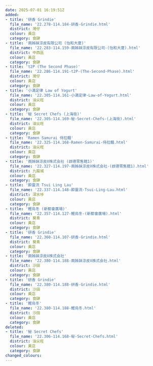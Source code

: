 ```yaml
---
date: 2025-07-01 16:19:51Z
added:
- title: '研香 Grindie'
  file_name: '22.278-114.184-研香-Grindie.html'
  district: 灣仔
  colour: 黃店
  category: 食肆
- title: '兩姊妹涼皮有限公司 (怡和大廈)'
  file_name: '22.283-114.159-兩姊妹涼皮有限公司-(怡和大廈).html'
  district: 中西區
  colour: 黃店
  category: 食肆
- title: 't2P (The Second Phase)'
  file_name: '22.286-114.191-t2P-(The-Second-Phase).html'
  district: 灣仔
  colour: 黃店
  category: 食肆
- title: '小滿定律 Law of Yogurt'
  file_name: '22.305-114.161-小滿定律-Law-of-Yogurt.html'
  district: 油尖旺
  colour: 黃店
  category: 食肆
- title: '秘 Secret Chefs (上海街)'
  file_name: '22.305-114.169-秘-Secret-Chefs-(上海街).html'
  district: 油尖旺
  colour: 黃店
  category: 食肆
- title: 'Ramen Samurai 侍拉麵'
  file_name: '22.325-114.168-Ramen-Samurai-侍拉麵.html'
  district: 油尖旺
  colour: 黃店
  category: 食肆
- title: '兩姊妹涼皮X株式会社 (啟德零售館1)'
  file_name: '22.327-114.197-兩姊妹涼皮X株式会社-(啟德零售館1).html'
  district: 九龍城
  colour: 黃店
  category: 食肆
- title: '酔靈流 Tsui Ling Lau'
  file_name: '22.337-114.148-酔靈流-Tsui-Ling-Lau.html'
  district: 深水埗
  colour: 黃店
  category: 食肆
- title: '鰹烏冬 (新都會廣場)'
  file_name: '22.357-114.127-鰹烏冬-(新都會廣場).html'
  district: 葵青
  colour: 黃店
  category: 食肆
- title: '研香 Grindie'
  file_name: '22.360-114.107-研香-Grindie.html'
  district: 葵青
  colour: 黃店
  category: 食肆
- title: '兩姊妹涼皮X株式会社'
  file_name: '22.380-114.188-兩姊妹涼皮X株式会社.html'
  district: 沙田
  colour: 黃店
  category: 食肆
- title: '研香 Grindie'
  file_name: '22.380-114.188-研香-Grindie.html'
  district: 沙田
  colour: 黃店
  category: 食肆
- title: '鰹烏冬'
  file_name: '22.380-114.188-鰹烏冬.html'
  district: 沙田
  colour: 黃店
  category: 食肆
deleted:
- title: '秘 Secret Chefs'
  file_name: '22.306-114.168-秘-Secret-Chefs.html'
  district: 油尖旺
  colour: 黃店
  category: 食肆
changed_colours:
---
```

